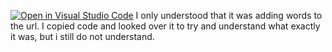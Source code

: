 [![Open in Visual Studio Code](https://classroom.github.com/assets/open-in-vscode-f059dc9a6f8d3a56e377f745f24479a46679e63a5d9fe6f495e02850cd0d8118.svg)](https://classroom.github.com/online_ide?assignment_repo_id=5960040&assignment_repo_type=AssignmentRepo)
I only understood that it was adding words to the url. 
I copied code and looked over it to try and understand what exactly it was, but i still do not understand. 
